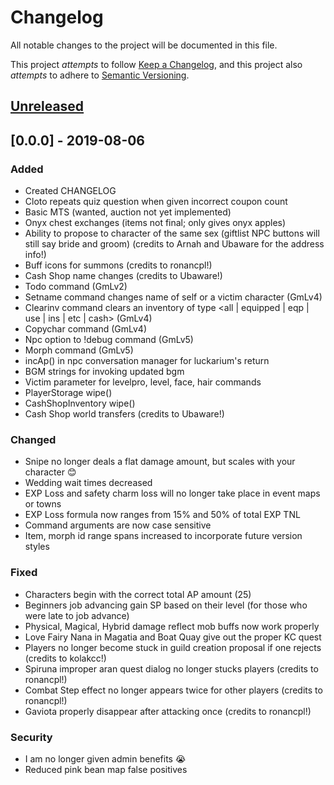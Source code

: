 # Changelog
All notable changes to the project will be documented in this file.

This project *attempts* to follow [Keep a Changelog](https://keepachangelog.com/en/1.0.0/), 
and this project also *attempts* to adhere to [Semantic Versioning](https://semver.org/spec/v2.0.0.html).

## [Unreleased](https://github.com/Periwinks/HeavenMS/compare/master...sprint)

## [0.0.0] - 2019-08-06
### Added
- Created CHANGELOG
- Cloto repeats quiz question when given incorrect coupon count
- Basic MTS (wanted, auction not yet implemented)
- Onyx chest exchanges (items not final; only gives onyx apples)
- Ability to propose to character of the same sex (giftlist NPC buttons will still say bride and groom) (credits to Arnah and Ubaware for the address info!)
- Buff icons for summons (credits to ronancpl!)
- Cash Shop name changes (credits to Ubaware!)
- Todo command (GmLv2)
- Setname command changes name of self or a victim character (GmLv4)
- Clearinv command clears an inventory of type <all | equipped | eqp | use | ins | etc | cash> (GmLv4)
- Copychar command (GmLv4)
- Npc option to !debug command (GmLv5)
- Morph command (GmLv5)
- incAp() in npc conversation manager for luckarium's return
- BGM strings for invoking updated bgm
- Victim parameter for levelpro, level, face, hair commands
- PlayerStorage wipe()
- CashShopInventory wipe()
- Cash Shop world transfers (credits to Ubaware!)

### Changed
- Snipe no longer deals a flat damage amount, but scales with your character :blush:
- Wedding wait times decreased
- EXP Loss and safety charm loss will no longer take place in event maps or towns
- EXP Loss formula now ranges from 15% and 50% of total EXP TNL
- Command arguments are now case sensitive
- Item, morph id range spans increased to incorporate future version styles

### Fixed
- Characters begin with the correct total AP amount (25)
- Beginners job advancing gain SP based on their level (for those who were late to job advance)
- Physical, Magical, Hybrid damage reflect mob buffs now work properly
- Love Fairy Nana in Magatia and Boat Quay give out the proper KC quest
- Players no longer become stuck in guild creation proposal if one rejects (credits to kolakcc!)
- Spiruna improper aran quest dialog no longer stucks players (credits to ronancpl!)
- Combat Step effect no longer appears twice for other players (credits to ronancpl!)
- Gaviota properly disappear after attacking once (credits to ronancpl!)

### Security
- I am no longer given admin benefits :sob:
- Reduced pink bean map false positives
